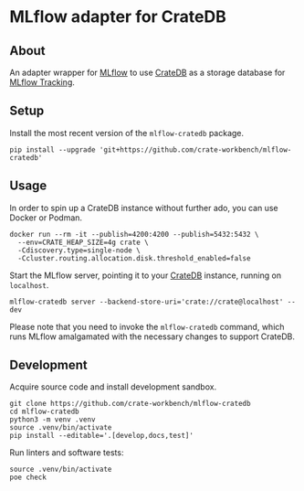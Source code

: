# MLflow adapter for CrateDB


## About

An adapter wrapper for [MLflow] to use [CrateDB] as a storage database
for [MLflow Tracking].


## Setup

Install the most recent version of the `mlflow-cratedb` package.
```shell
pip install --upgrade 'git+https://github.com/crate-workbench/mlflow-cratedb'
```


## Usage

In order to spin up a CrateDB instance without further ado, you can use
Docker or Podman.
```shell
docker run --rm -it --publish=4200:4200 --publish=5432:5432 \
  --env=CRATE_HEAP_SIZE=4g crate \
  -Cdiscovery.type=single-node \
  -Ccluster.routing.allocation.disk.threshold_enabled=false
```

Start the MLflow server, pointing it to your [CrateDB] instance,
running on `localhost`.
```shell
mlflow-cratedb server --backend-store-uri='crate://crate@localhost' --dev
```

Please note that you need to invoke the `mlflow-cratedb` command, which
runs MLflow amalgamated with the necessary changes to support CrateDB.


## Development

Acquire source code and install development sandbox.
```shell
git clone https://github.com/crate-workbench/mlflow-cratedb
cd mlflow-cratedb
python3 -m venv .venv
source .venv/bin/activate
pip install --editable='.[develop,docs,test]'
```

Run linters and software tests:
```shell
source .venv/bin/activate
poe check
```


[CrateDB]: https://github.com/crate/crate
[CrateDB Cloud]: https://console.cratedb.cloud/
[MLflow]: https://mlflow.org/
[MLflow Tracking]: https://mlflow.org/docs/latest/tracking.html
